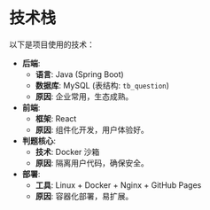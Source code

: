 # 技术栈

以下是项目使用的技术：

- **后端**:
    - **语言**: Java (Spring Boot)
    - **数据库**: MySQL (表结构: `tb_question`)
    - **原因**: 企业常用，生态成熟。
- **前端**:
    - **框架**: React
    - **原因**: 组件化开发，用户体验好。
- **判题核心**:
    - **技术**: Docker 沙箱
    - **原因**: 隔离用户代码，确保安全。
- **部署**:
    - **工具**: Linux + Docker + Nginx + GitHub Pages
    - **原因**: 容器化部署，易扩展。